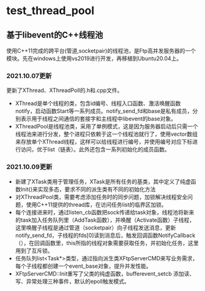 # test_thread_pool
## 基于libevent的C++线程池
使用C++11完成的跨平台(管道,socketpair)的线程池，是Ftp高并发服务器的一个模块。先在windows上使用vs2019进行开发，再移植到Ubuntu20.04上。

### 2021.10.07更新
更新了XThread、XThreadPoll的.h和.cpp文件。
* XThread是单个线程的类，包含id编号、线程入口函数、激活唤醒函数notify，启动函数Start等一系列成员。notify_send_fd和base是私有成员，分别表示用于线程之间通信的套接字和主线程中libevent的base对象。
* XThreadPool是线程池类，采用了单例模式，这是因为服务器启动后只需一个线程池来进行分发，整个进程只依赖于这一个线程池就行了，使用vector数组来存放单个XThread线程，这样可以给线程进行编号，并使用编号对应下标进行访问，优于list（链表）。此外还包含一系列初始化的成员函数。


### 2021.10.09更新
* 新建了XTask类用于管理任务，XTask是所有任务的基类，其中定义了纯虚函数Init()来实现多态，要求不同的派生类有不同的初始化方法
* 对XThreadPool类，需要考虑添加任务时的同步问题，加锁解决线程安全问题，使用C++11提供的thread库，在访问任务list的临界区加锁。
* 每个连接进来时，通过listen_cb函数把sock传递给task对象，线程池将新来的task加入任务队列里（AddTask函数），并唤醒（Activate函数）子线程，这里唤醒子线程是通过管道（socketpair）向子线程发送消息，更新notify_send_fd，子线程的fds[0]读到消息后，触发回调函数NotifyCallback（），在回调函数里，this所指的线程对象需要获取任务，并初始化任务，这里用到了互斥锁。
* 任务队列list<Task*>类型，通过指向派生类XFtpServerCMD来写业务需求，每个子线程都创建一个event_base对象，提升并发性能。
* XFtpServerCMD::Init重写了父类的纯虚函数，bufferevent_setcb 添加读、写、异常处理三种事件，默认的epoll触发模式。

